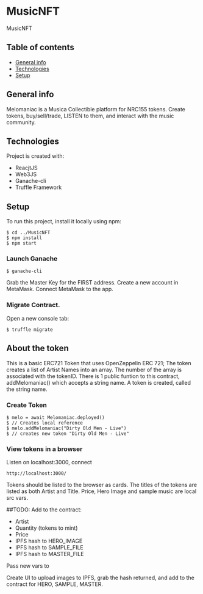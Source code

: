 # MusicNFT
MusicNFT 

## Table of contents
* [General info](#general-info)
* [Technologies](#technologies)
* [Setup](#setup)

## General info
Melomaniac is a Musica Collectible platform for NRC155 tokens. Create tokens, buy/sell/trade, LISTEN to them, and interact with the music community.
	
## Technologies
Project is created with:
* ReacjtJS
* Web3JS
* Ganache-cli
* Truffle Framework
	
## Setup
To run this project, install it locally using npm:

```
$ cd ../MusicNFT
$ npm install
$ npm start
```
### Launch Ganache
```
$ ganache-cli
```
Grab the Master Key for the FIRST address. Create a new account in MetaMask. Connect MetaMask to the app.

### Migrate Contract. 
Open a new console tab:
```
$ truffle migrate
```

## About the token
This is a basic ERC721 Token that uses OpenZeppelin ERC 721; The token creates a list of Artist Names into an array. The number of the array is associated with the tokenID. There is 1 public funtion to this contract, addMelomaniac() which accepts a string name. A token is created, called the string name.

### Create Token
```
$ melo = await Melomaniac.deployed()
$ // Creates local reference
$ melo.addMelomaniac("Dirty Old Men - Live")
$ // creates new token "Dirty Old Men - Live"
```

### View tokens in a browser
Listen on localhost:3000, connect 
```
http://localhost:3000/
```

Tokens should be listed to the browser as cards. The titles of the tokens are listed as both Artist and Title. Price, Hero Image and sample music are local src vars.

##TODO:
Add to the contract:
* Artist
* Quantity (tokens to mint)
* Price
* IPFS hash to HERO_IMAGE
* IPFS hash to SAMPLE_FILE
* IPFS hash to MASTER_FILE

Pass new vars to <MusicPreviewCard/>

Create UI to upload images to IPFS, grab the hash returned, and add to the contract for HERO, SAMPLE, MASTER.

